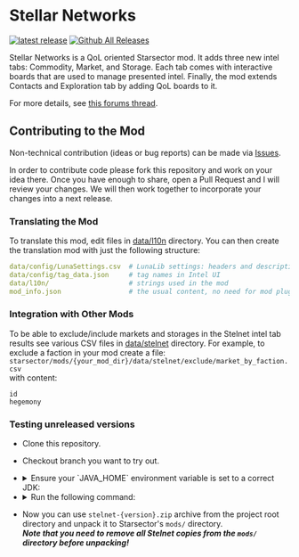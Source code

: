 # Stellar Networks

[![latest release](https://img.shields.io/github/v/release/jaghaimo/stelnet?label=download%20latest)](https://github.com/jaghaimo/stelnet/releases/latest)
[![Github All Releases](https://img.shields.io/github/downloads/jaghaimo/stelnet/total.svg)](https://github.com/jaghaimo/stelnet/releases)

Stellar Networks is a QoL oriented Starsector mod.
It adds three new intel tabs: Commodity, Market, and Storage.
Each tab comes with interactive boards that are used to manage presented intel.
Finally, the mod extends Contacts and Exploration tab by adding QoL boards to it.

For more details, see [this forums thread](https://fractalsoftworks.com/forum/index.php?topic=20836).

## Contributing to the Mod

Non-technical contribution (ideas or bug reports) can be made via [Issues](https://github.com/jaghaimo/stelnet/issues).

In order to contribute code please fork this repository and work on your idea there.
Once you have enough to share, open a Pull Request and I will review your changes.
We will then work together to incorporate your changes into a next release.

### Translating the Mod

To translate this mod, edit files in [data/l10n](assets/data/l10n) directory.
You can then create the translation mod with just the following structure:

```yaml
data/config/LunaSettings.csv  # LunaLib settings: headers and description
data/config/tag_data.json     # tag names in Intel UI
data/l10n/                    # strings used in the mod
mod_info.json                 # the usual content, no need for mod plugin
```

### Integration with Other Mods

To be able to exclude/include markets and storages in the Stelnet intel tab results
see various CSV files in [data/stelnet](assets/data/stelnet) directory.
For example, to exclude a faction in your mod create a file:  
`starsector/mods/{your_mod_dir}/data/stelnet/exclude/market_by_faction.csv`  
with content:
```text
id
hegemony
```


### Testing unreleased versions

* Clone this repository.
* Checkout branch you want to try out.
* <details><summary>Ensure your `JAVA_HOME` environment variable is set to a correct JDK:</summary>

  * Linux/Mac:
    ```shell
     JAVA_HOME="/home/$USER/.jdks/azul-17.0.14/"
     # Test with:
     ./gradlew --version
    ```
  * <details><summary>Windows:</summary>

    Not sure if any equivalent for Windows is needed, or it will "just work"? 
    </details>
  </details>
* <details><summary>Run the following command:</summary>

  * Linux/Mac

    ```shell
     ./gradlew gitPackage
    ```
  * <details><summary>Windows:</summary>

    ```shell
     # Same as for Linux?
    ```
    </details>
  </details>
* Now you can use `stelnet-{version}.zip` archive from the project root directory and unpack it to Starsector's `mods/` directory.  
  ___Note that you need to remove all Stelnet copies from the `mods/` directory before unpacking!___
